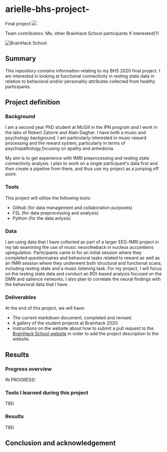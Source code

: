 # arielle-bhs-project-
Final project 
[![](https://img.shields.io/badge/Visit-our%20project%20page-ff69b4)](https://https://github.com/brainhack-school2020/arielle-bhs-project-)

Team contributors: Me, other Brainhack School participants if interested(?)

![BrainHack School](bhs2020.png)

## Summary 

This repository contains information relating to my BHS 2020 final project. I am interested in looking at functional connectivity in resting state data in relation to behavioral and/or personality attributes collected from healthy participants. 

## Project definition 

### Background

I am a second year PhD student at McGill in the IPN program and I work in the labs of Robert Zatorre and Alain Dagher. I have both a music and psychology background. I am particularly interested in music reward processing and the reward system, particularly in terms of psychopathology,focusing on apathy and anhedonia. 

My aim is to get experience with fMRI preprocessing and resting state connectivity analysis. I plan to work on a single participant's data first and then create a pipeline from there, and thus use my project as a jumping off point.

### Tools 

This project will utilize the following tools: 
 * Github (for data management and collaboration purposes)
 * FSL (for data preprocessing and analysis)
 * Python (for the data anlysis)
 
### Data 

I am using data that I have collected as part of a larger EEG-fMRI project in my lab examining the use of music neurofeeback in nucleus accumbens upregulation. Participants came in for an initial session where they completed questionnaires and behavioral tasks related to reward as well as an fMRI session where they underwent both structural and functional scans, including resting state and a music listening task. For my project, I will focus on the resting state data and conduct an ROI-based analysis focused on the DMN and salience networks. I also plan to correlate the neural findings with the behavioral data that I have.

### Deliverables

At the end of this project, we will have:
 - The current markdown document, completed and revised.
 - A gallery of the student projects at Brainhack 2020.
 - Instructions on the website about how to submit a pull request to the [BrainHack School website](https://github.com/BrainhackMTL/school) in order to add the project description to the website. 

## Results 

### Progress overview

IN PROGRESS! 


### Tools I learned during this project
TBD
 
### Results 
TBD
 
 
## Conclusion and acknowledgement
